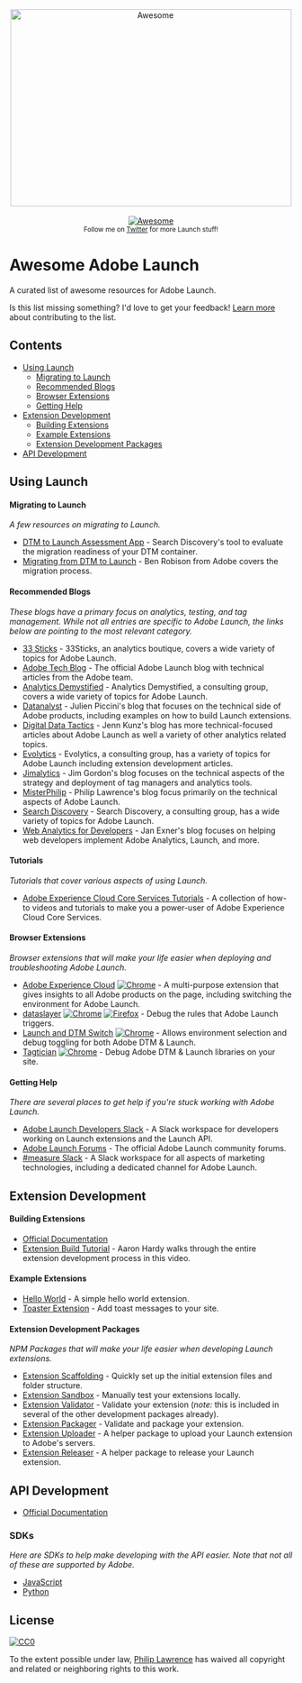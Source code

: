 <div align="center">
	<img width="500" height="350" src="./media/logo.svg" alt="Awesome">
	<br>
	<br>
	<a href="https://awesome.re">
		<img src="https://awesome.re/badge-flat.svg" alt="Awesome">
	</a>
	<br>
	<sub>Follow me on <a href="https://twitter.com/_MisterPhilip">Twitter</a> for more Launch stuff!</sub>
</div>

# Awesome Adobe Launch

A curated list of awesome resources for Adobe Launch. 

Is this list missing something? I'd love to get your feedback! [Learn more](./CONTRIBUTING.md) about contributing to 
the list.

## Contents
 * [Using Launch](#using-launch)
   * [Migrating to Launch](#migrating-to-launch)
   * [Recommended Blogs](#recommended-blogs)
   * [Browser Extensions](#browser-extensions)
   * [Getting Help](#getting-help)
 * [Extension Development](#extension_development)
   * [Building Extensions](#building-extensions)
   * [Example Extensions](#example-extensions)
   * [Extension Development Packages](#extension-development-packages)
 * [API Development](#api_development)


## Using Launch


#### Migrating to Launch

*A few resources on migrating to Launch.*

 * [DTM to Launch Assessment App](https://www.searchdiscovery.com/solutions/partners/adobe/adobe-launch/dtm-launch-assessment/) - Search Discovery's tool to evaluate the migration readiness of your DTM container.
 * [Migrating from DTM to Launch](https://medium.com/launch-by-adobe/migrating-from-dtm-to-launch-57548251a86d) - Ben Robison from Adobe covers the migration process.

#### Recommended Blogs

*These blogs have a primary focus on analytics, testing, and tag management. While not all entries are specific to Adobe 
Launch, the links below are pointing to the most relevant category.*

 * [33 Sticks](https://33sticks.com/category/tms/) - 33Sticks, an analytics boutique, covers a wide variety of topics for Adobe Launch.
 * [Adobe Tech Blog](https://medium.com/adobetech/search?q=launch) - The official Adobe Launch blog with technical articles from the Adobe team.
 * [Analytics Demystified](https://analyticsdemystified.com/tag-management/) - Analytics Demystified, a consulting group, covers a wide variety of topics for Adobe Launch.
 * [Datanalyst](https://www.datanalyst.info/category/web_analytics/adobe-launch/) - Julien Piccini's blog that focuses on the technical side of Adobe products, including examples on how to build Launch extensions.
 * [Digital Data Tactics](https://www.digitaldatatactics.com/index.php/category/dtm/launch/) - Jenn Kunz's blog has more technical-focused articles about Adobe Launch as well a variety of other analytics related topics.
 * [Evolytics](https://www.evolytics.com/blog/category/data-collection/) - Evolytics, a consulting group, has a variety of topics for Adobe Launch including extension development articles.
 * [Jimalytics](https://jimalytics.com/tag/adobe-launch/) - Jim Gordon's blog focuses on the technical aspects of the strategy and deployment of tag managers and analytics tools.
 * [MisterPhilip](https://misterphilip.com/tag/adobe-launch/) - Philip Lawrence's blog focus primarily on the technical aspects of Adobe Launch.
 * [Search Discovery](https://www.searchdiscovery.com/?s=launch) - Search Discovery, a consulting group, has a wide variety of topics for Adobe Launch.
 * [Web Analytics for Developers](https://webanalyticsfordevelopers.com/category/launch/) - Jan Exner's blog focuses on helping web developers implement Adobe Analytics, Launch, and more.


#### Tutorials

*Tutorials that cover various aspects of using Launch.*

 * [Adobe Experience Cloud Core Services Tutorials](https://docs.adobe.com/content/help/en/core-services-learn/tutorials/overview.html) - A collection of how-to videos and tutorials to make you a power-user of Adobe Experience Cloud Core Services.

#### Browser Extensions

*Browser extensions that will make your life easier when deploying and troubleshooting Adobe Launch.*

 * [Adobe Experience Cloud](https://marketing.adobe.com/resources/help/en_US/experience-cloud-debugger/) 
   [![Chrome](./media/chrome_16x16.png)](https://chrome.google.com/webstore/detail/adobe-experience-cloud-de/ocdmogmohccmeicdhlhhgepeaijenapj)
   \- A multi-purpose extension that gives insights to all Adobe products on the page, including switching the environment for Adobe Launch.
 * [dataslayer](https://dataslayer.org/) 
   [![Chrome](./media/chrome_16x16.png)](https://chrome.google.com/webstore/detail/dataslayer/ikbablmmjldhamhcldjjigniffkkjgpo) 
   [![Firefox](./media/firefox_16x16.png)](https://addons.mozilla.org/en-US/firefox/addon/dataslayer-firefox/)
   \- Debug the rules that Adobe Launch triggers.
 * [Launch and DTM Switch](https://www.searchdiscovery.com/solutions/partners/adobe/adobe-launch/launch-dtm-switch/)
   [![Chrome](./media/chrome_16x16.png)](https://chrome.google.com/webstore/detail/adobe-dtm-switch/nlgdemkdapolikbjimjajpmonpbpmipk?hl=en)
   \- Allows environment selection and debug toggling for both Adobe DTM & Launch.
 * [Tagtician](https://tagtician.com/)
   [![Chrome](./media/chrome_16x16.png)](https://chrome.google.com/webstore/detail/tagtician-for-adobe-dtm/hiaoiehpkillodoeillmodjcadmfmcbg)
   \- Debug Adobe DTM & Launch libraries on your site.



#### Getting Help

*There are several places to get help if you're stuck working with Adobe Launch.*

 * [Adobe Launch Developers Slack](http://join.launchdevelopers.chat/) - A Slack workspace for developers working on Launch extensions and the Launch API.
 * [Adobe Launch Forums](https://forums.adobe.com/community/experience-cloud/platform/launch) - The official Adobe Launch community forums.
 * [#measure Slack](https://www.measure.chat/) - A Slack workspace for all aspects of marketing technologies, including a dedicated channel for Adobe Launch.



## Extension Development

 
#### Building Extensions

 * [Official Documentation](https://developer.adobelaunch.com/extensions/)
 * [Extension Build Tutorial](https://www.youtube.com/watch?v=rxjtC9o4rl0) - Aaron Hardy walks through the entire extension development process in this video.


#### Example Extensions

 * [Hello World](https://github.com/adobe/reactor-helloworld-extension) - A simple hello world extension.
 * [Toaster Extension](https://github.com/Aaronius/toaster) - Add toast messages to your site.
 

#### Extension Development Packages

*NPM Packages that will make your life easier when developing Launch extensions.*

 * [Extension Scaffolding](https://www.npmjs.com/package/@adobe/reactor-scaffold) - Quickly set up the initial extension files and folder structure.
 * [Extension Sandbox](https://www.npmjs.com/package/@adobe/reactor-sandbox) - Manually test your extensions locally.
 * [Extension Validator](https://www.npmjs.com/package/@adobe/reactor-validator) - Validate your extension (_note:_ this is included in several of the other development packages already).
 * [Extension Packager](https://www.npmjs.com/package/@adobe/reactor-packager) - Validate and package your extension.
 * [Extension Uploader](https://www.npmjs.com/package/@adobe/reactor-uploader) - A helper package to upload your Launch extension to Adobe's servers.
 * [Extension Releaser](https://www.npmjs.com/package/@adobe/reactor-releaser) - A helper package to release your Launch extension.

## API Development

 * [Official Documentation](https://developer.adobelaunch.com/api/)

### SDKs

*Here are SDKs to help make developing with the API easier. Note that not all of these are supported by Adobe.*

 * [JavaScript](https://github.com/adobe/reactor-sdk-javascript)
 * [Python](https://github.com/pitchmuc/pylaunch)

## License

[![CC0](http://mirrors.creativecommons.org/presskit/buttons/88x31/svg/cc-zero.svg)](https://creativecommons.org/publicdomain/zero/1.0/)

To the extent possible under law, [Philip Lawrence](https://misterphilip.com) has waived all copyright and related or neighboring rights to this work.
